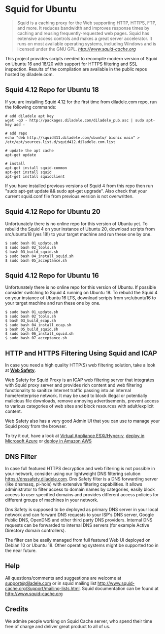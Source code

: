 Squid for Ubuntu
================

> Squid is a caching proxy for the Web supporting HTTP, HTTPS, FTP, and more. It reduces bandwidth and improves response times by caching and reusing frequently-requested web pages. Squid has extensive access controls and makes a great server accelerator. It runs on most available operating systems, including Windows and is licensed under the GNU GPL.
> <cite> <http://www.squid-cache.org>

This project provides scripts needed to recompile modern version of Squid on Ubuntu 16 and 18/20 with support for HTTPS filtering and SSL inspection. Results of the compilation are available in the public repos hosted by diladele.com.

**Squid 4.12 Repo for Ubuntu 18**
---------------------------------

If you are installing Squid 4.12 for the first time from diladele.com repo, run the following commands:

    # add diladele apt key
    wget -qO - http://packages.diladele.com/diladele_pub.asc | sudo apt-key add -

    # add repo
    echo "deb http://squid411.diladele.com/ubuntu/ bionic main" > /etc/apt/sources.list.d/squid412.diladele.com.list

    # update the apt cache
    apt-get update

    # install 
    apt-get install squid-common
    apt-get install squid 
    apt-get install squidclient

If you have installed previous versions of Squid 4 from this repo then run "sudo apt-get update && sudo apt-get upgrade". Also check that your current squid.conf file from previous version is not overwritten.

**Squid 4.12 Repo for Ubuntu 20**
---------------------------------

Unfortunately there is no online repo for this version of Ubuntu yet. To rebuild the Squid 4 on your instance of Ubuntu 20, download scripts from src/ubuntu18 (yes 18!) to your target machine and run these one by one.


    $ sudo bash 01_update.sh
    $ sudo bash 02_tools.sh
    $ bash 03_build_squid.sh
    $ sudo bash 04_install_squid.sh
    $ sudo bash 05_acceptance.sh

**Squid 4.12 Repo for Ubuntu 16**
---------------------------------

Unfortunately there is no online repo for this version of Ubuntu. If possible consider switching to Squid 4 running on Ubuntu 18. 
To rebuild the Squid 4 on your instance of Ubuntu 16 LTS, download scripts from src/ubuntu16 to your target machine and run these one by one.


	$ sudo bash 01_update.sh
    $ sudo bash 02_tools.sh
    $ bash 03_build_ecap.sh
    $ sudo bash 04_install_ecap.sh
    $ bash 05_build_squid.sh
    $ sudo bash 06_install_squid.sh
    $ sudo bash 07_acceptance.sh

**HTTP and HTTPS Filtering Using Squid and ICAP**
-------------------------------------------------
In case you need a high quality HTTP(S) web filtering solution, take a look at [**Web Safety**](https://www.diladele.com). 

Web Safety for Squid Proxy is an ICAP web filtering server that integrates with Squid proxy server and provides rich content and web filtering functionality to sanitize Internet traffic passing into an internal home/enterprise network. It may be used to block illegal or potentially malicious file downloads, remove annoying advertisements, prevent access to various categories of web sites and block resources with adult/explicit content.

Web Safety also has a very good Admin UI that you can use to manage your Squid proxy from the browser. 

To try it out, have a look at [Virtual Appliance ESXi/Hyper-v](https://www.diladele.com/download.html), [deploy in Microsoft Azure](https://azuremarketplace.microsoft.com/en-us/marketplace/apps/diladele.websafety?tab=Overview) or [deploy in Amazon AWS](https://aws.amazon.com/marketplace/pp/B07KJHLHKC)

**DNS Filter**
--------------

In case full featured HTTPS decryption and web filtering is not possible in your network, consider using our lightweight DNS filtering solution https://dnssafety.diladele.com. Dns Safety filter is a DNS forwarding server (like dnsmasq, pi-hole) with extensive filtering capabilities. It allows administrator to filter access to domain names by categories, easily block access to user specified domains and provides different access policies for different groups of machines in your network.

Dns Safety is supposed to be deployed as primary DNS server in your local network and can forward DNS requests to your ISP's DNS server, Google Public DNS, OpenDNS and other third party DNS providers. Internal DNS requests can be forwarded to internal DNS servers (for example Active Directory domain controllers).

The filter can be easily managed from full featured Web UI deployed on Debian 10 or Ubuntu 18. Other operating systems might be supported too in the near future.

**Help**
--------

All questions/comments and suggestions are welcome at support@diladele.com or in squid mailing list http://www.squid-cache.org/Support/mailing-lists.html. Squid documentation can be found at http://www.squid-cache.org

**Credits**
-----------
We admire people working on Squid Cache server, who spend their time free of charge and deliver great product to all of us.
